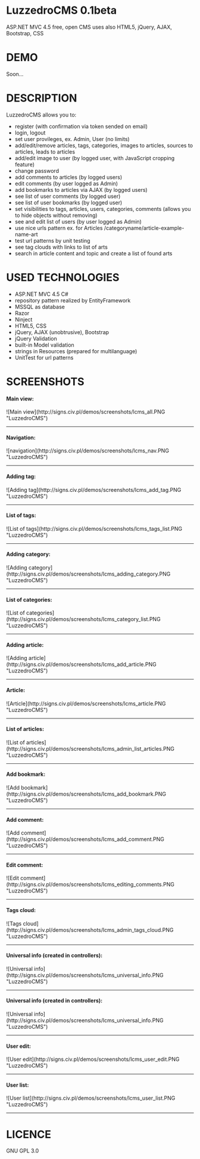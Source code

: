 # LuzzedroCMS 0.1beta
ASP.NET MVC 4.5 free, open CMS uses also HTML5, jQuery, AJAX, Bootstrap, CSS

# DEMO

Soon...

# DESCRIPTION

LuzzedroCMS allows you to:
- register (with confirmation via token sended on email)
- login, logout
- set user provileges, ex. Admin, User (no limits)
- add/edit/remove articles, tags, categories, images to articles, sources to articles, leads to articles
- add/edit image to user (by logged user, with JavaScript cropping feature)
- change password
- add comments to articles (by logged users)
- edit comments (by user logged as Admin)
- add bookmarks to articles via AJAX (by logged users)
- see list of user comments (by logged user)
- see list of user bookmarks (by logged user)
- set visibilities to tags, articles, users, categories, comments (allows you to hide objects without removing)
- see and edit list of users (by user logged as Admin)
- use nice urls pattern ex. for Articles /categoryname/article-example-name-art
- test url patterns by unit testing
- see tag clouds with links to list of arts
- search in article content and topic and create a list of found arts

# USED TECHNOLOGIES

- ASP.NET MVC 4.5 C#
- repository pattern realized by EntityFramework
- MSSQL as database
- Razor
- Ninject
- HTML5, CSS
- jQuery, AJAX (unobtrusive), Bootstrap
- jQuery Validation
- built-in Model validation
- strings in Resources (prepared for multilanguage)
- UnitTest for url patterns

# SCREENSHOTS
<h4>Main view:</h4>
![Main view](http://signs.civ.pl/demos/screenshots/lcms_all.PNG "LuzzedroCMS")
<hr>
<h4>Navigation:</h4>
![navigation](http://signs.civ.pl/demos/screenshots/lcms_nav.PNG "LuzzedroCMS")
<hr>
<h4>Adding tag:</h4>
![Adding tag](http://signs.civ.pl/demos/screenshots/lcms_add_tag.PNG "LuzzedroCMS")
<hr>
<h4>List of tags:</h4>
![List of tags](http://signs.civ.pl/demos/screenshots/lcms_tags_list.PNG "LuzzedroCMS")
<hr>
<h4>Adding category:</h4>
![Adding category](http://signs.civ.pl/demos/screenshots/lcms_adding_category.PNG "LuzzedroCMS")
<hr>
<h4>List of categories:</h4>
![List of categories](http://signs.civ.pl/demos/screenshots/lcms_category_list.PNG "LuzzedroCMS")
<hr>
<h4>Adding article:</h4>
![Adding article](http://signs.civ.pl/demos/screenshots/lcms_add_article.PNG "LuzzedroCMS")
<hr>
<h4>Article:</h4>
![Article](http://signs.civ.pl/demos/screenshots/lcms_article.PNG "LuzzedroCMS")
<hr>
<h4>List of articles:</h4>
![List of articles](http://signs.civ.pl/demos/screenshots/lcms_admin_list_articles.PNG "LuzzedroCMS")
<hr>
<h4>Add bookmark:</h4>
![Add bookmark](http://signs.civ.pl/demos/screenshots/lcms_add_bookmark.PNG "LuzzedroCMS")
<hr>
<h4>Add comment:</h4>
![Add comment](http://signs.civ.pl/demos/screenshots/lcms_add_comment.PNG "LuzzedroCMS")
<hr>
<h4>Edit comment:</h4>
![Edit comment](http://signs.civ.pl/demos/screenshots/lcms_editing_comments.PNG "LuzzedroCMS")
<hr>
<h4>Tags cloud:</h4>
![Tags cloud](http://signs.civ.pl/demos/screenshots/lcms_admin_tags_cloud.PNG "LuzzedroCMS")
<hr>
<h4>Universal info (created in controllers):</h4>
![Universal info](http://signs.civ.pl/demos/screenshots/lcms_universal_info.PNG "LuzzedroCMS")
<hr>
<h4>Universal info (created in controllers):</h4>
![Universal info](http://signs.civ.pl/demos/screenshots/lcms_universal_info.PNG "LuzzedroCMS")
<hr>
<h4>User edit:</h4>
![User edit](http://signs.civ.pl/demos/screenshots/lcms_user_edit.PNG "LuzzedroCMS")
<hr>
<h4>User list:</h4>
![User list](http://signs.civ.pl/demos/screenshots/lcms_user_list.PNG "LuzzedroCMS")
<hr>


# LICENCE
GNU GPL 3.0
